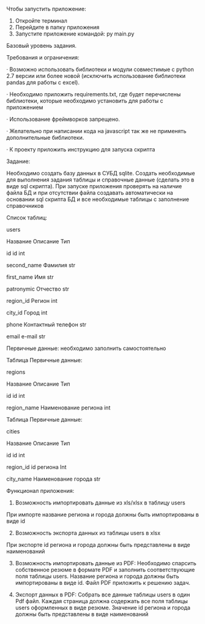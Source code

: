 Чтобы запустить приложение:
1. Откройте терминал
2. Перейдите в папку приложения
3. Запустите приложение командой: py main.py


Базовый уровень задания.

Требования и ограничения:

· Возможно использовать библиотеки и модули совместимые с python 2.7 версии или более новой (исключить использование библиотеки pandas для работы с excel).

· Необходимо приложить requirements.txt, где будет перечислены библиотеки, которые необходимо установить для работы с приложением

· Использование фреймворков запрещено.

· Желательно при написании кода на javascript так же не применять дополнительные библиотеки.

· К проекту приложить инструкцию для запуска скрипта

Задание:

Необходимо создать базу данных в СУБД sqlite. Создать необходимые для выполнения задания таблицы и справочные данные (сделать это в виде sql скрипта). При запуске приложения проверять на наличие файла БД и при отсутствии файла создавать автоматически на основании sql скрипта БД и все необходимые таблицы с заполнение справочников

Список таблиц:

users

Название Описание Тип

id id int

second_name Фамилия str

first_name Имя str

patronymic Отчество str

region_id Регион int

city_id Город int

phone Контактный телефон str

email e-mail str

Первичные данные: необходимо заполнить самостоятельно

Таблица Первичные данные:

regions

Название Описание Тип

id id int

region_name Наименование региона int

Таблица Первичные данные:

cities

Название Описание Тип

id id int

region_id id региона Int

city_name Наименование города str

Функционал приложения:

1. Возможность импортировать данные из xls/xlsx в таблицу users

При импорте название региона и города должны быть импортированы в виде id

2. Возможность экспорта данных из таблицы users в xlsx

При экспорте id региона и города должны быть представлены в виде наименований

3. Возможность импортировать данные из PDF: Необходимо спарсить собственное резюме в формате PDF и заполнить соответствующие поля таблицы users. Название региона и города должны быть импортированы в виде id. Файл PDF приложить к решению задач.

4. Экспорт данных в PDF: Собрать все данные таблицы users в один Pdf файл. Каждая страница должна содержать все поля таблицы users оформленных в виде резюме. Значение id региона и города должны быть представлены в виде наименований

